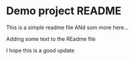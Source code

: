 # Demo project README

This is a simple readme file
ANd som more here...

Adding some text to the REadme file

I hope this is a good update